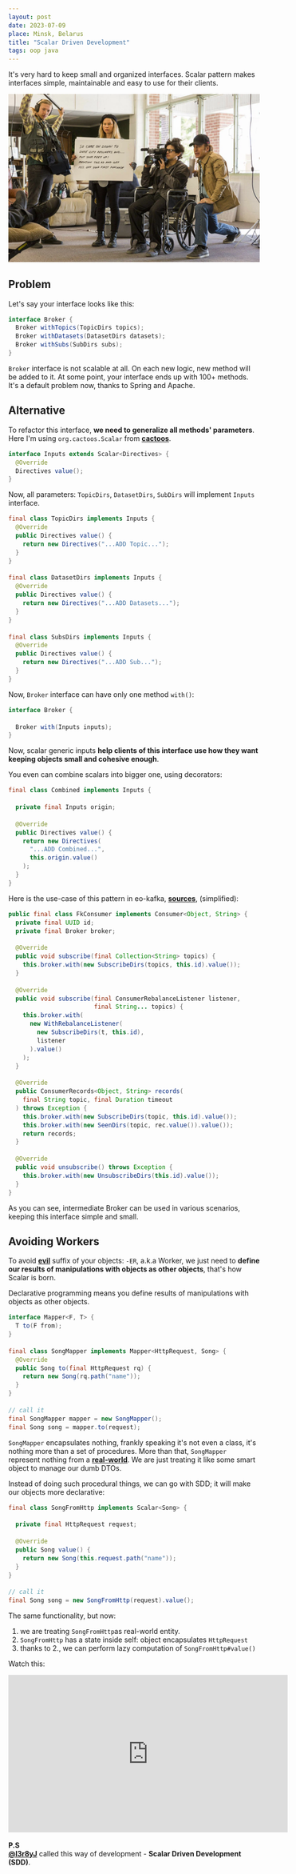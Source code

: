 ```yaml
---
layout: post
date: 2023-07-09
place: Minsk, Belarus
title: "Scalar Driven Development"
tags: oop java
---
```


It's very hard to keep small and organized interfaces.
Scalar pattern makes interfaces simple, maintainable and 
easy to use for their clients.

<!--more-->

<img src="/images/2023/07/saul-take.png">

## Problem

Let's say your interface looks like this: 

```java
interface Broker {
  Broker withTopics(TopicDirs topics);
  Broker withDatasets(DatasetDirs datasets);
  Broker withSubs(SubDirs subs);
}
```

`Broker` interface is not scalable at all.
On each new logic, new method will be added to it.
At some point, your interface ends up with 100+ methods.
It's a default problem now, thanks to Spring and Apache.

## Alternative

To refactor this interface, **we need to generalize all methods' parameters**.
Here I'm using `org.cactoos.Scalar` from [**cactoos**](https://github.com/yegor256/cactoos).

```java
interface Inputs extends Scalar<Directives> {
  @Override
  Directives value();
}
```

Now, all parameters: `TopicDirs`, `DatasetDirs`, `SubDirs`
will implement `Inputs` interface.

```java
final class TopicDirs implements Inputs {
  @Override
  public Directives value() {
    return new Directives("...ADD Topic...");
  }
}

final class DatasetDirs implements Inputs {
  @Override
  public Directives value() {
    return new Directives("...ADD Datasets...");
  }
}

final class SubsDirs implements Inputs {
  @Override
  public Directives value() {
    return new Directives("...ADD Sub...");
  }
}
```

Now, `Broker` interface can have only one method `with()`:

```java
interface Broker {
  
  Broker with(Inputs inputs);
}
```

Now, scalar generic inputs **help clients of this interface use how they want**
**keeping objects small and cohesive enough**.

You even can combine scalars into bigger one, using decorators:
```java
final class Combined implements Inputs {

  private final Inputs origin;

  @Override
  public Directives value() {
    return new Directives(
      "...ADD Combined...",
      this.origin.value()
    );
  }
}
```

Here is the use-case of this pattern in eo-kafka, [**sources**](https://github.com/eo-cqrs/eo-kafka),
(simplified):
```java
public final class FkConsumer implements Consumer<Object, String> {
  private final UUID id;
  private final Broker broker;

  @Override
  public void subscribe(final Collection<String> topics) {
    this.broker.with(new SubscribeDirs(topics, this.id).value());
  }

  @Override
  public void subscribe(final ConsumerRebalanceListener listener,
                        final String... topics) {
    this.broker.with(
      new WithRebalanceListener(
        new SubscribeDirs(t, this.id),
        listener
      ).value()
    );
  }

  @Override
  public ConsumerRecords<Object, String> records(
    final String topic, final Duration timeout
  ) throws Exception {
    this.broker.with(new SubscribeDirs(topic, this.id).value());
    this.broker.with(new SeenDirs(topic, rec.value()).value());
    return records;
  }

  @Override
  public void unsubscribe() throws Exception {
    this.broker.with(new UnsubscribeDirs(this.id).value());
  }
}
```

As you can see, intermediate Broker can be used in various scenarios,
keeping this interface simple and small.

## Avoiding Workers

To avoid [**evil**](https://www.yegor256.com/2015/03/09/objects-end-with-er.html)
suffix of your objects: `-ER`,
a.k.a Worker, we just need to **define our results of manipulations with objects
as other objects**, that's how Scalar is born.

<aside class="quote">
Declarative programming means you define results of manipulations with objects as other objects.
</aside>

```java
interface Mapper<F, T> {
  T to(F from);
}

final class SongMapper implements Mapper<HttpRequest, Song> {
  @Override
  public Song to(final HttpRequest rq) {
    return new Song(rq.path("name"));
  }
}

// call it
final SongMapper mapper = new SongMapper();
final Song song = mapper.to(request);
```
`SongMapper` encapsulates nothing, frankly speaking
it's not even a class, it's nothing more than a set of procedures.
More than that, `SongMapper`
represent nothing from a [**real-world**](https://www.yegor256.com/2014/11/20/seven-virtues-of-good-object.html#1-he-exists-in-real-life).
We are just treating it like some smart object to manage our dumb DTOs.

Instead of doing such procedural things, we can go with SDD; 
it will make our objects more declarative:

```java
final class SongFromHttp implements Scalar<Song> {
  
  private final HttpRequest request;
  
  @Override
  public Song value() {
    return new Song(this.request.path("name"));
  }
}

// call it
final Song song = new SongFromHttp(request).value();
```

The same functionality, but now:

1. we are treating `SongFromHttp`as real-world entity.
2. `SongFromHttp` has a state inside self: object encapsulates `HttpRequest`
3. thanks to 2., we can perform lazy computation of `SongFromHttp#value()`

Watch this:

<iframe width="560" height="315" src="https://www.youtube.com/embed/6GMiosTLUTc" title="YouTube video player" frameborder="0" allow="accelerometer; autoplay; clipboard-write; encrypted-media; gyroscope; picture-in-picture; web-share" allowfullscreen></iframe>

**P.S**
<br>
[**@l3r8yJ**](https://www.l3r8y.ru/) called this way of development - **Scalar Driven Development (SDD)**.
